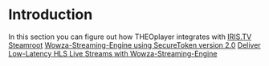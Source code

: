 # Introduction

In this section you can figure out how THEOplayer integrates with
[IRIS.TV](../../how-to-guides/05-integrations/01-iris-tv.md)
[Steamroot](../../how-to-guides/05-integrations/02-streamroot.md)
[Wowza-Streaming-Engine using SecureToken version 2.0](../../how-to-guides/05-integrations/03-wowza-streaming-engine-with-secure-token-version-2.md)
[Deliver Low-Latency HLS Live Streams with Wowza-Streaming-Engine](../../how-to-guides/05-integrations/04-deliver-low-latency-hls-live-streams-with-wowza-streaming-engine.md)
